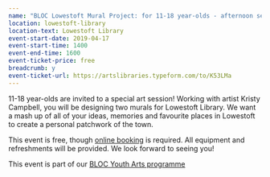 ```yaml
---
name: "BLOC Lowestoft Mural Project: for 11-18 year-olds - afternoon session"
location: lowestoft-library
location-text: Lowestoft Library
event-start-date: 2019-04-17
event-start-time: 1400
event-end-time: 1600
event-ticket-price: free
breadcrumb: y
event-ticket-url: https://artslibraries.typeform.com/to/K53LMa
---
```


11-18 year-olds are invited to a special art session! Working with artist Kristy Campbell, you will be designing two murals for Lowestoft Library. We want a mash up of all of your ideas, memories and favourite places in Lowestoft to create a personal patchwork of the town.

This event is free, though [online booking](https://artslibraries.typeform.com/to/K53LMa) is required. All equipment and refreshments will be provided. We look forward to seeing you!

This event is part of our [BLOC Youth Arts programme](/bloc/)
